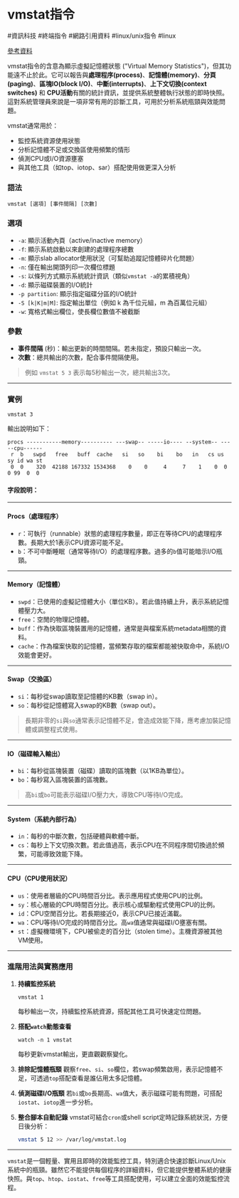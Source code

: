 # vmstat指令

#資訊科技 #終端指令 #網路引用資料 #linux/unix指令 #linux

[參考資料](https://kezhi.tech/linux-command/c/vmstat.html)

vmstat指令的含意為顯示虛擬記憶體狀態 ("Virtual Memory Statistics")，但其功能遠不止於此。它可以報告與**處理程序(process)**、**記憶體(memory)**、**分頁(paging)**、**區塊IO(block I/O)**、**中斷(interrupts)**、**上下文切換(context switches)** 和 **CPU活動**有關的統計資訊，並提供系統整體執行狀態的即時快照。這對系統管理員來說是一項非常有用的診斷工具，可用於分析系統瓶頸與效能問題。

vmstat通常用於：

* 監控系統資源使用狀態
* 分析記憶體不足或交換區使用頻繁的情形
* 偵測CPU或I/O資源壅塞
* 與其他工具（如top、iotop、sar）搭配使用做更深入分析

### 語法

```
vmstat [選項] [事件間隔] [次數]
```

### 選項

* `-a`: 顯示活動內頁（active/inactive memory）
* `-f`: 顯示系統啟動以來創建的處理程序總數
* `-m`: 顯示slab allocator使用狀況（可幫助追蹤記憶體碎片化問題）
* `-n`: 僅在輸出開頭列印一次欄位標題
* `-s`: 以條列方式顯示系統統計資訊（類似`vmstat -a`的累積視角）
* `-d`: 顯示磁碟裝置的I/O統計
* `-p partition`: 顯示指定磁碟分區的I/O統計
* `-S [k|K|m|M]`: 指定輸出單位（例如 k 為千位元組，m 為百萬位元組）
* `-w`: 寬格式輸出欄位，使長欄位數值不被截斷

### 參數

* **事件間隔** (秒)：輸出更新的時間間隔。若未指定，預設只輸出一次。
* **次數**：總共輸出的次數，配合事件間隔使用。

> 例如 `vmstat 5 3` 表示每5秒輸出一次，總共輸出3次。

---

### 實例

```
vmstat 3
```

輸出說明如下：

```
procs -----------memory---------- ---swap-- -----io---- --system-- -----cpu------
 r  b   swpd   free   buff  cache   si   so    bi    bo   in   cs us sy id wa st
 0  0    320  42188 167332 1534368    0    0     4     7    1    0  0  0 99  0  0
```

#### 字段說明：

---

#### **Procs（處理程序）**

* `r`：可執行（runnable）狀態的處理程序數量，即正在等待CPU的處理程序數。長期大於1表示CPU資源可能不足。
* `b`：不可中斷睡眠（通常等待I/O）的處理程序數。過多的`b`值可能暗示I/O瓶頸。

---

#### **Memory（記憶體）**

* `swpd`：已使用的虛擬記憶體大小（單位KB）。若此值持續上升，表示系統記憶體壓力大。
* `free`：空閒的物理記憶體。
* `buff`：作為快取區塊裝置用的記憶體，通常是與檔案系統metadata相關的資料。
* `cache`：作為檔案快取的記憶體，當頻繁存取的檔案都能被快取命中，系統I/O效能會更好。

---

#### **Swap（交換區）**

* `si`：每秒從swap讀取至記憶體的KB數（swap in）。
* `so`：每秒從記憶體寫入swap的KB數（swap out）。

> 長期非零的`si`與`so`通常表示記憶體不足，會造成效能下降，應考慮加裝記憶體或調整程式使用。

---

#### **IO（磁碟輸入輸出）**

* `bi`：每秒從區塊裝置（磁碟）讀取的區塊數（以1KB為單位）。
* `bo`：每秒寫入區塊裝置的區塊數。

> 高`bi`或`bo`可能表示磁碟I/O壓力大，導致CPU等待I/O完成。

---

#### **System（系統內部行為）**

* `in`：每秒的中斷次數，包括硬體與軟體中斷。
* `cs`：每秒上下文切換次數。若此值過高，表示CPU在不同程序間切換過於頻繁，可能導致效能下降。

---

#### **CPU（CPU使用狀況）**

* `us`：使用者層級的CPU時間百分比。表示應用程式使用CPU的比例。
* `sy`：核心層級的CPU時間百分比。表示核心或驅動程式使用CPU的比例。
* `id`：CPU空閒百分比。若長期接近0，表示CPU已接近滿載。
* `wa`：CPU等待I/O完成的時間百分比。高`wa`值通常與磁碟I/O壅塞有關。
* `st`：虛擬機環境下，CPU被偷走的百分比（stolen time）。主機資源被其他VM使用。

---

### 進階用法與實務應用

1. **持續監控系統**

   ```
   vmstat 1
   ```

   每秒輸出一次，持續監控系統資源，搭配其他工具可快速定位問題。

2. **搭配`watch`動態查看**

   ```
   watch -n 1 vmstat
   ```

   每秒更新vmstat輸出，更直觀觀察變化。

3. **排除記憶體瓶頸**
   觀察`free`、`si`、`so`欄位，若swap頻繁啟用，表示記憶體不足，可透過`top`搭配查看是誰佔用太多記憶體。

4. **偵測磁碟I/O瓶頸**
   若`bi`或`bo`長期高、`wa`值大，表示磁碟可能有問題，可搭配`iostat`、`iotop`進一步分析。

5. **整合腳本自動記錄**
   vmstat可結合`cron`或shell script定時記錄系統狀況，方便日後分析：

   ```bash
   vmstat 5 12 >> /var/log/vmstat.log
   ```

---

`vmstat`是一個輕量、實用且即時的效能監控工具，特別適合快速診斷Linux/Unix系統中的瓶頸。雖然它不能提供每個程序的詳細資料，但它能提供整體系統的健康快照。與`top`、`htop`、`iostat`、`free`等工具搭配使用，可以建立全面的效能監控流程。
